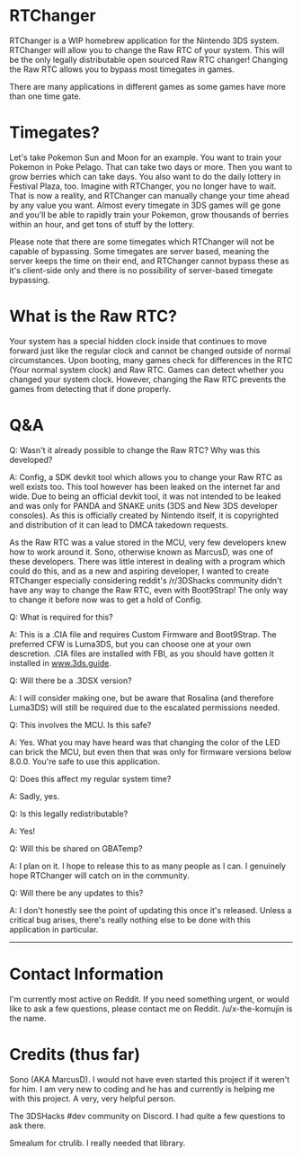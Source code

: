 # RTChanger

RTChanger is a WIP homebrew application for the Nintendo 3DS system. RTChanger will allow you to change the Raw RTC of your system. This will be the only legally distributable open sourced Raw RTC changer! Changing the Raw RTC allows you to bypass most timegates in games. 

There are many applications in different games as some games have more than one time gate.

# Timegates?

Let's take Pokemon Sun and Moon for an example. You want to train your Pokemon in Poke Pelago. That can take two days or more. Then you want to grow berries which can take days. You also want to do the daily lottery in Festival Plaza, too. Imagine with RTChanger, you no longer have to wait. That is now a reality, and RTChanger can manually change your time ahead by any value you want. Almost every timegate in 3DS games will ge gone and you'll be able to rapidly train your Pokemon, grow thousands of berries within an hour, and get tons of stuff by the lottery.

Please note that there are some timegates which RTChanger will not be capable of bypassing. Some timegates are server based, meaning the server keeps the time on their end, and RTChanger cannot bypass these as it's client-side only and there is no possibility of server-based timegate bypassing.

# What is the Raw RTC?

Your system has a special hidden clock inside that continues to move forward just like the regular clock and cannot be changed outside of normal circumstances. Upon booting, many games check for differences in the RTC (Your normal system clock) and Raw RTC. Games can detect whether you changed your system clock. However, changing the Raw RTC prevents the games from detecting that if done properly.

# Q&A

Q: Wasn't it already possible to change the Raw RTC? Why was this developed?

A: Config, a SDK devkit tool which allows you to change your Raw RTC as well exists too. This tool however has been leaked on the internet far and wide. Due to being an official devkit tool, it was not intended to be leaked and was only for PANDA and SNAKE units (3DS and New 3DS developer consoles). As this is officially created by Nintendo itself, it is copyrighted and distribution of it can lead to DMCA takedown requests. 

As the Raw RTC was a value stored in the MCU, very few developers knew how to work around it. Sono, otherwise known as MarcusD, was one of these developers. There was little interest in dealing with a program which could do this, and as a new and aspiring developer, I wanted to create RTChanger especially considering reddit's /r/3DShacks community didn't have any way to change the Raw RTC, even with Boot9Strap! The only way to change it before now was to get a hold of Config.


Q: What is required for this?

A: This is a .CIA file and requires Custom Firmware and Boot9Strap. The preferred CFW is Luma3DS, but you can choose one at your own descretion. .CIA files are installed with FBI, as you should have gotten it installed in www.3ds.guide. 


Q: Will there be a .3DSX version?

A: I will consider making one, but be aware that Rosalina (and therefore Luma3DS) will still be required due to the escalated permissions needed.


Q: This involves the MCU. Is this safe?

A: Yes. What you may have heard was that changing the color of the LED can brick the MCU, but even then that was only for firmware versions below 8.0.0. You're safe to use this application.


Q: Does this affect my regular system time?

A: Sadly, yes.


Q: Is this legally redistributable?

A: Yes!


Q: Will this be shared on GBATemp?

A: I plan on it. I hope to release this to as many people as I can. I genuinely hope RTChanger will catch on in the community.


Q: Will there be any updates to this?

A: I don't honestly see the point of updating this once it's released. Unless a critical bug arises, there's really nothing else to be done with this application in particular.

---

# Contact Information

I'm currently most active on Reddit. If you need something urgent, or would like to ask a few questions, please contact me on Reddit. /u/x-the-komujin is the name.

# Credits (thus far)

Sono (AKA MarcusD). I would not have even started this project if it weren't for him. I am very new to coding and he has and currently is helping me with this project. A very, very helpful person.

The 3DSHacks #dev community on Discord. I had quite a few questions to ask there.

Smealum for ctrulib. I really needed that library.
